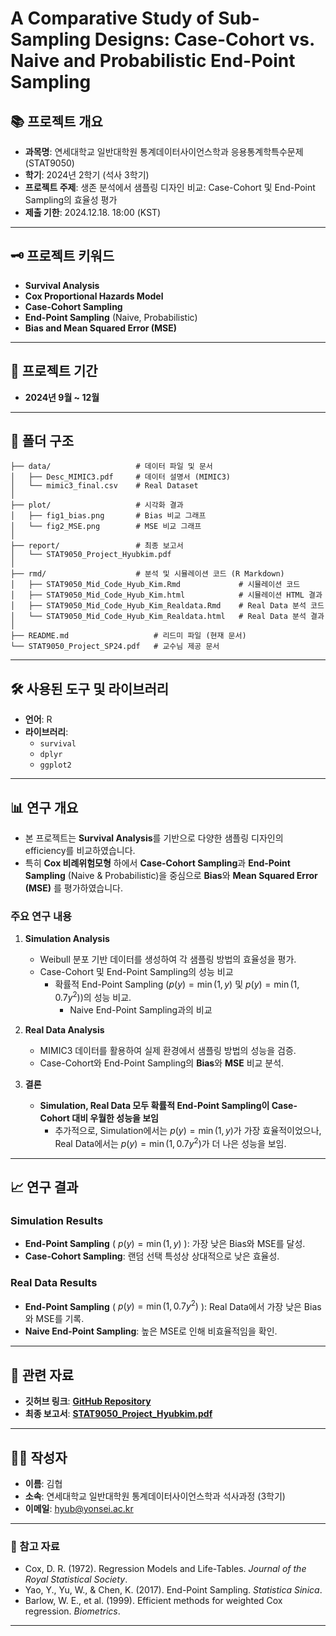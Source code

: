 # A Comparative Study of Sub-Sampling Designs: Case-Cohort vs. Naive and Probabilistic End-Point Sampling

## 📚 프로젝트 개요  
- **과목명**: 연세대학교 일반대학원 통계데이터사이언스학과 응용통계학특수문제 (STAT9050)  
- **학기**: 2024년 2학기 (석사 3학기)  
- **프로젝트 주제**: 생존 분석에서 샘플링 디자인 비교: Case-Cohort 및 End-Point Sampling의 효율성 평가  
- **제출 기한**: 2024.12.18. 18:00 (KST)  

---

## 🗝️ 프로젝트 키워드  
- **Survival Analysis**  
- **Cox Proportional Hazards Model**  
- **Case-Cohort Sampling**  
- **End-Point Sampling** (Naive, Probabilistic)  
- **Bias and Mean Squared Error (MSE)**  

---

## 📅 프로젝트 기간  
- **2024년 9월 ~ 12월**  

---

## 📂 폴더 구조  

```
├── data/                   # 데이터 파일 및 문서
│   ├── Desc_MIMIC3.pdf     # 데이터 설명서 (MIMIC3)
│   └── mimic3_final.csv    # Real Dataset
│  
├── plot/                   # 시각화 결과  
│   ├── fig1_bias.png       # Bias 비교 그래프  
│   └── fig2_MSE.png        # MSE 비교 그래프  
│  
├── report/                 # 최종 보고서  
│   └── STAT9050_Project_Hyubkim.pdf  
│  
├── rmd/                    # 분석 및 시뮬레이션 코드 (R Markdown)  
│   ├── STAT9050_Mid_Code_Hyub_Kim.Rmd             # 시뮬레이션 코드  
│   ├── STAT9050_Mid_Code_Hyub_Kim.html            # 시뮬레이션 HTML 결과  
│   ├── STAT9050_Mid_Code_Hyub_Kim_Realdata.Rmd    # Real Data 분석 코드  
│   └── STAT9050_Mid_Code_Hyub_Kim_Realdata.html   # Real Data 분석 결과  
│  
├── README.md                   # 리드미 파일 (현재 문서)  
└── STAT9050_Project_SP24.pdf   # 교수님 제공 문서  
```  

---

## 🛠️ 사용된 도구 및 라이브러리  
- **언어**: R  
- **라이브러리**:  
  - `survival`  
  - `dplyr`  
  - `ggplot2`  

---

## 📊 연구 개요  
- 본 프로젝트는 **Survival Analysis**를 기반으로 다양한 샘플링 디자인의 efficiency를 비교하였습니다.
- 특히 **Cox 비례위험모형** 하에서 **Case-Cohort Sampling**과 **End-Point Sampling** (Naive & Probabilistic)을 중심으로 **Bias**와 **Mean Squared Error (MSE)** 를 평가하였습니다.  

### 주요 연구 내용  
1. **Simulation Analysis**  
   - Weibull 분포 기반 데이터를 생성하여 각 샘플링 방법의 효율성을 평가.  
   - Case-Cohort 및 End-Point Sampling의 성능 비교
     - 확률적 End-Point Sampling ($p(y) = \min(1, y)$ 및 $p(y) = \min(1, 0.7y^2)$)의 성능 비교.  
       - Naive End-Point Sampling과의 비교

2. **Real Data Analysis**  
   - MIMIC3 데이터를 활용하여 실제 환경에서 샘플링 방법의 성능을 검증.  
   - Case-Cohort와 End-Point Sampling의 **Bias**와 **MSE** 비교 분석.  

3. **결론**  
   - **Simulation, Real Data 모두 확률적 End-Point Sampling이 Case-Cohort 대비 우월한 성능을 보임**
     - 추가적으로, Simulation에서는 $p(y)=\min(1, y)$가 가장 효율적이었으나, Real Data에서는 $p(y)=\min(1, 0.7y^2)$가 더 나은 성능을 보임.  

---

## 📈 연구 결과  
### Simulation Results  
- **End-Point Sampling** ( $p(y)=\min(1, y)$ ): 가장 낮은 Bias와 MSE를 달성.  
- **Case-Cohort Sampling**: 랜덤 선택 특성상 상대적으로 낮은 효율성.  

### Real Data Results  
- **End-Point Sampling** ( $p(y)=\min(1, 0.7y^2)$ ): Real Data에서 가장 낮은 Bias와 MSE를 기록.  
- **Naive End-Point Sampling**: 높은 MSE로 인해 비효율적임을 확인.  

---

## 🔗 관련 자료  
- **깃허브 링크**: [**GitHub Repository**](https://github.com/Hyubbbb/STAT9050)  
- **최종 보고서**: [**STAT9050_Project_Hyubkim.pdf**](report/STAT9050_Project_Hyubkim.pdf)  

---

## 🧑‍💻 작성자  
- **이름**: 김협  
- **소속**: 연세대학교 일반대학원 통계데이터사이언스학과 석사과정 (3학기)  
- **이메일**: hyub@yonsei.ac.kr  

---

### 📄 참고 자료  
- Cox, D. R. (1972). Regression Models and Life-Tables. *Journal of the Royal Statistical Society*.  
- Yao, Y., Yu, W., \& Chen, K. (2017). End-Point Sampling. *Statistica Sinica*.  
- Barlow, W. E., et al. (1999). Efficient methods for weighted Cox regression. *Biometrics*.  

---